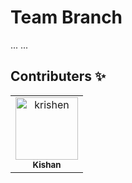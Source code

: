 # Team Branch
...
...
## Contributers :sparkles:
<table>
<tr>
                <td align="center">
                    <a href="https://github.com/krishen">
                        <img src="https://avatars1.githubusercontent.com/u/311658?v=4" width="100;" alt="krishen"/>
                        <br />
                        <sub><b>Kishan</b></sub>
                    </a>
                </td></tr>
</table>


